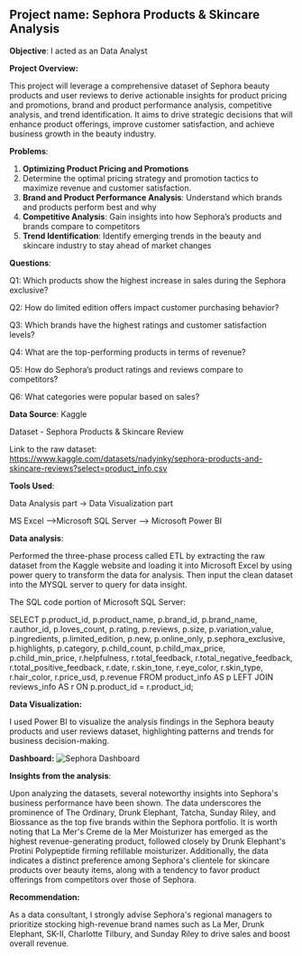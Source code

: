 ## **Project name:** Sephora Products & Skincare Analysis

**Objective**: I acted as an Data Analyst 


**Project Overview:** 

This project will leverage a comprehensive dataset of Sephora beauty products and user reviews to derive actionable insights for product pricing and promotions, brand and product performance analysis, competitive analysis, and trend identification. It aims to drive strategic decisions that will enhance product offerings, improve customer satisfaction, and achieve business growth in the beauty industry. 


**Problems**: 

1. **Optimizing Product Pricing and Promotions**
2. Determine the optimal pricing strategy and promotion tactics to maximize revenue and customer satisfaction.
3. **Brand and Product Performance Analysis**: Understand which brands and products perform best and why
4. **Competitive Analysis**: Gain insights into how Sephora’s products and brands compare to competitors
5. **Trend Identification**: Identify emerging trends in the beauty and skincare industry to stay ahead of market changes


**Questions**:

Q1: Which products show the highest increase in sales during the Sephora exclusive?

Q2: How do limited edition offers impact customer purchasing behavior?

Q3: Which brands have the highest ratings and customer satisfaction levels?

Q4: What are the top-performing products in terms of revenue?

Q5: How do Sephora’s product ratings and reviews compare to competitors? 

Q6: What categories were popular based on sales?


**Data Source**: Kaggle

Dataset - Sephora Products & Skincare Review

Link to the raw dataset:  https://www.kaggle.com/datasets/nadyinky/sephora-products-and-skincare-reviews?select=product_info.csv


**Tools Used**:  

Data Analysis part → Data Visualization part

 MS Excel —>Microsoft SQL Server —> Microsoft Power BI 


**Data analysis**: 

Performed the three-phase process called ETL by extracting the raw dataset from the Kaggle website and loading it into Microsoft Excel by using power query to transform the data for analysis. Then input the clean dataset into the MYSQL server to query for data insight.

The SQL code portion of Microsoft SQL Server:

SELECT 
    p.product_id, 
    p.product_name, 
    p.brand_id, 
    p.brand_name, 
    r.author_id, 
    p.loves_count, 
    p.rating, 
    p.reviews, 
    p.size, 
    p.variation_value, 
    p.ingredients, 
    p.limited_edition, 
    p.new, 
    p.online_only, 
    p.sephora_exclusive, 
    p.highlights, 
    p.category, 
    p.child_count, 
    p.child_max_price, 
    p.child_min_price, 
    r.helpfulness, 
    r.total_feedback, 
    r.total_negative_feedback, 
    r.total_positive_feedback, 
    r.date, 
    r.skin_tone, 
    r.eye_color, 
    r.skin_type, 
    r.hair_color, 
    r.price_usd, 
    p.revenue 
FROM product_info AS p
LEFT JOIN reviews_info AS r
ON p.product_id = r.product_id;


**Data Visualization:** 

I used Power BI to visualize the analysis findings in the Sephora beauty products and user reviews dataset, highlighting patterns and trends for business decision-making.


**Dashboard:**
![Sephora Dashboard](https://github.com/user-attachments/assets/45c6751e-b1e7-43ef-b9f9-2c587efe6694)


**Insights from the analysis**: 

Upon analyzing the datasets, several noteworthy insights into Sephora's business performance have been shown. The data underscores the prominence of The Ordinary, Drunk Elephant, Tatcha, Sunday Riley, and Biossance as the top five brands within the Sephora portfolio. It is worth noting that La Mer's Creme de la Mer Moisturizer has emerged as the highest revenue-generating product, followed closely by Drunk Elephant's Protini Polypeptide firming refillable moisturizer. Additionally, the data indicates a distinct preference among Sephora's clientele for skincare products over beauty items, along with a tendency to favor product offerings from competitors over those of Sephora.

**Recommendation:**

As a data consultant, I strongly advise Sephora's regional managers to prioritize stocking high-revenue brand names such as La Mer, Drunk Elephant, SK-II, Charlotte Tilbury, and Sunday Riley to drive sales and boost overall revenue.
